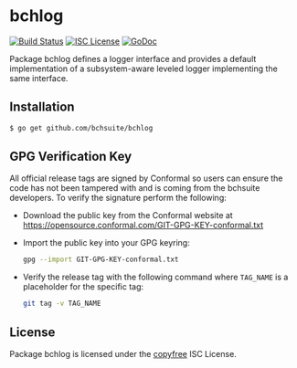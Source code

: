 bchlog
======

[![Build Status](http://img.shields.io/travis/bchsuite/bchlog.svg)](https://travis-ci.org/bchsuite/bchlog)
[![ISC License](http://img.shields.io/badge/license-ISC-blue.svg)](http://copyfree.org)
[![GoDoc](https://img.shields.io/badge/godoc-reference-blue.svg)](http://godoc.org/github.com/bchsuite/bchlog)

Package bchlog defines a logger interface and provides a default implementation
of a subsystem-aware leveled logger implementing the same interface.

## Installation

```bash
$ go get github.com/bchsuite/bchlog
```

## GPG Verification Key

All official release tags are signed by Conformal so users can ensure the code
has not been tampered with and is coming from the bchsuite developers.  To
verify the signature perform the following:

- Download the public key from the Conformal website at
  https://opensource.conformal.com/GIT-GPG-KEY-conformal.txt

- Import the public key into your GPG keyring:
  ```bash
  gpg --import GIT-GPG-KEY-conformal.txt
  ```

- Verify the release tag with the following command where `TAG_NAME` is a
  placeholder for the specific tag:
  ```bash
  git tag -v TAG_NAME
  ```

## License

Package bchlog is licensed under the [copyfree](http://copyfree.org) ISC
License.

